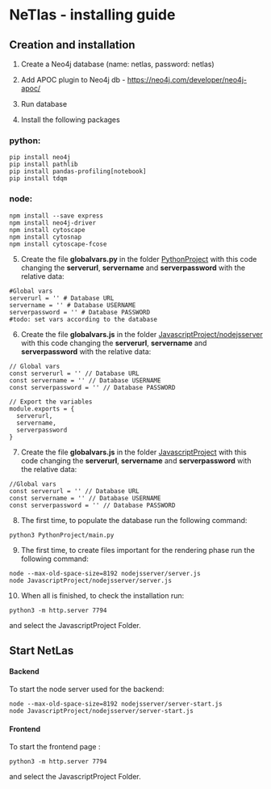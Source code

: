 # NeTlas - installing guide
## Creation and installation 

1. Create a Neo4j database (name: netlas, password: netlas)

2. Add APOC plugin to Neo4j db - https://neo4j.com/developer/neo4j-apoc/

3. Run database

4. Install the following packages
### python:

```
pip install neo4j
pip install pathlib
pip install pandas-profiling[notebook]
pip install tdqm
```

### node:
```
npm install --save express
npm install neo4j-driver
npm install cytoscape
npm install cytosnap
npm install cytoscape-fcose
```

5. Create the file **globalvars.py** in the folder [PythonProject](PythonProject/) with this code changing the **serverurl**, **servername** and **serverpassword** with the relative data: 

```
#Global vars
serverurl = '' # Database URL 
servername = '' # Database USERNAME
serverpassword = '' # Database PASSWORD
#todo: set vars according to the database
```


6. Create the file **globalvars.js** in the folder [JavascriptProject/nodejsserver](JavascriptProject/nodejsserver) with this code changing the **serverurl**, **servername** and **serverpassword** with the relative data: 

```
// Global vars
const serverurl = '' // Database URL 
const servername = '' // Database USERNAME
const serverpassword = '' // Database PASSWORD

// Export the variables
module.exports = {
  serverurl,
  servername, 
  serverpassword
}
``` 

7. Create the file **globalvars.js** in the folder [JavascriptProject](JavascriptProject) with this code changing the **serverurl**, **servername** and **serverpassword** with the relative data: 

```
//Global vars
const serverurl = '' // Database URL 
const servername = '' // Database USERNAME
const serverpassword = '' // Database PASSWORD
``` 

8. The first time, to populate the database run the following command:

```
python3 PythonProject/main.py
```

9. The first time, to create files important for the rendering phase run the following command: 

```
node --max-old-space-size=8192 nodejsserver/server.js
node JavascriptProject/nodejsserver/server.js
```

10. When all is finished, to check the installation run:

```
python3 -m http.server 7794
```

and select the JavascriptProject Folder.


## Start NetLas

#### Backend 
To start the node server used for the backend:

```
node --max-old-space-size=8192 nodejsserver/server-start.js
node JavascriptProject/nodejsserver/server-start.js
```

#### Frontend 
To start the frontend page :

```
python3 -m http.server 7794
```

and select the JavascriptProject Folder.